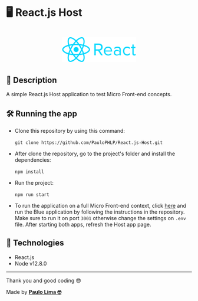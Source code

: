 # 🖥️ React.js Host

<h1 align="center">
  <img src=".github/logo.png" width="200px" />
</h1>

## 🔎️ Description

A simple React.js Host application to test Micro Front-end concepts.

## 🛠️ Running the app

- Clone this repository by using this command:

  `git clone https://github.com/PauloPHLP/React.js-Host.git`

- After clone the repository, go to the project's folder and install the dependencies:

  `npm install`

- Run the project:

  `npm run start`

- To run the application on a full Micro Front-end context, click <a href="https://github.com/PauloPHLP/React.js-Blue" target="__blank">here</a> and run the Blue application by following the instructions in the repository. Make sure to run it on port `3001` otherwise change the settings on `.env` file. After starting both apps, refresh the Host app page.

## 🚀️ Technologies

- React.js
- Node v12.8.0

---

Thank you and good coding 😎️

Made by **<a href="https://paulophlp.github.io/portfolio/" target="__blank">Paulo Lima 🤓️</a>**
